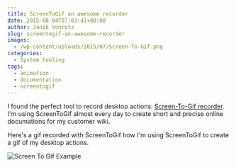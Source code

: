 ```yaml
---
title: ScreenToGif an awesome recorder
date: 2015-08-04T07:03:41+00:00
author: Janik Vonrotz
slug: screentogif-an-awesome-recorder
images:
  - /wp-content/uploads/2015/07/Screen-To-Gif.png
categories:
  - System tooling
tags:
  - animation
  - documentation
  - screentogif
---
```

I found the perfect tool to record desktop actions: [Screen-To-Gif recorder](https://screentogif.codeplex.com/).
I'm using ScreenToGif almost every day to create short and precise online documations for my customer wiki.

Here's a gif recorded with ScreenToGif how I'm using ScreenToGif to create a gif of my desktop actions.

![Screen To Gif Example](/wp-content/uploads/2015/08/ScreenToGif.gif)